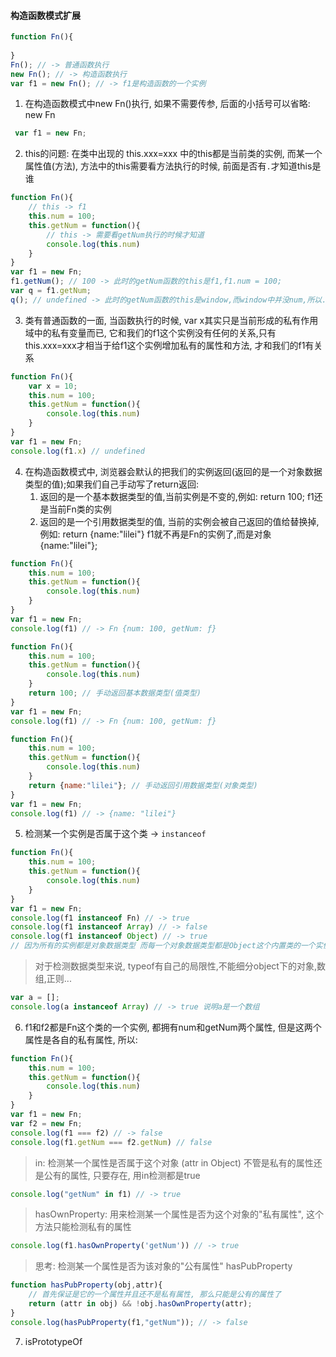 #### 构造函数模式扩展

```javascript
function Fn(){
 
}
Fn(); // -> 普通函数执行
new Fn(); // -> 构造函数执行
var f1 = new Fn(); // -> f1是构造函数的一个实例
```

1. 在构造函数模式中new Fn()执行, 如果不需要传参, 后面的小括号可以省略: new Fn

```javascript
 var f1 = new Fn;
```

2. this的问题: 在类中出现的 this.xxx=xxx 中的this都是当前类的实例, 而某一个属性值(方法), 方法中的this需要看方法执行的时候, 前面是否有`.`才知道this是谁

```javascript
function Fn(){
    // this -> f1
    this.num = 100;
    this.getNum = function(){
        // this -> 需要看getNum执行的时候才知道
        console.log(this.num)
    }
}
var f1 = new Fn;
f1.getNum(); // 100 -> 此时的getNum函数的this是f1,f1.num = 100;
var q = f1.getNum;
q(); // undefined -> 此时的getNum函数的this是window,而window中并没num,所以...
```

3. 类有普通函数的一面, 当函数执行的时候, var x其实只是当前形成的私有作用域中的私有变量而已, 它和我们的f1这个实例没有任何的关系,只有 this.xxx=xxx才相当于给f1这个实例增加私有的属性和方法, 才和我们的f1有关系

```javascript
function Fn(){
    var x = 10;
    this.num = 100;
    this.getNum = function(){
        console.log(this.num)
    }
}
var f1 = new Fn;
console.log(f1.x) // undefined
```
4. 在构造函数模式中, 浏览器会默认的把我们的实例返回(返回的是一个对象数据类型的值);如果我们自己手动写了return返回:   
    1. 返回的是一个基本数据类型的值,当前实例是不变的,例如: return 100; f1还是当前Fn类的实例  
    2. 返回的是一个引用数据类型的值, 当前的实例会被自己返回的值给替换掉, 例如: return {name:"lilei"} f1就不再是Fn的实例了,而是对象{name:"lilei"};

```javascript
function Fn(){
    this.num = 100;
    this.getNum = function(){
        console.log(this.num)
    }
}
var f1 = new Fn;
console.log(f1) // -> Fn {num: 100, getNum: ƒ}   
```
```javascript
function Fn(){
    this.num = 100;
    this.getNum = function(){
        console.log(this.num)
    }
    return 100; // 手动返回基本数据类型(值类型)
}
var f1 = new Fn;
console.log(f1) // -> Fn {num: 100, getNum: ƒ}   
```
```javascript
function Fn(){
    this.num = 100;
    this.getNum = function(){
        console.log(this.num)
    }
    return {name:"lilei"}; // 手动返回引用数据类型(对象类型)
}
var f1 = new Fn;
console.log(f1) // -> {name: "lilei"}
```

5. 检测某一个实例是否属于这个类 -> `instanceof`

```javascript
function Fn(){
    this.num = 100;
    this.getNum = function(){
        console.log(this.num)
    }
}
var f1 = new Fn;
console.log(f1 instanceof Fn) // -> true
console.log(f1 instanceof Array) // -> false
console.log(f1 instanceof Object) // -> true  
// 因为所有的实例都是对象数据类型 而每一个对象数据类型都是Object这个内置类的一个实例, 所以f1也是他的一个实例
```

> 对于检测数据类型来说, typeof有自己的局限性,不能细分object下的对象,数组,正则...

```javascript
var a = [];
console.log(a instanceof Array) // -> true 说明a是一个数组
```
6. f1和f2都是Fn这个类的一个实例, 都拥有num和getNum两个属性, 但是这两个属性是各自的私有属性, 所以: 

```javascript
function Fn(){
    this.num = 100;
    this.getNum = function(){
        console.log(this.num)
    }
}
var f1 = new Fn;
var f2 = new Fn;
console.log(f1 === f2) // -> false
console.log(f1.getNum === f2.getNum) // false
```
> in: 检测某一个属性是否属于这个对象 (attr in Object) 不管是私有的属性还是公有的属性, 只要存在, 用in检测都是true

```javascript
console.log("getNum" in f1) // -> true
```
> hasOwnProperty: 用来检测某一个属性是否为这个对象的"私有属性", 这个方法只能检测私有的属性

```javascript
console.log(f1.hasOwnProperty('getNum')) // -> true
```
> 思考: 检测某一个属性是否为该对象的"公有属性" hasPubProperty

```javascript
function hasPubProperty(obj,attr){
    // 首先保证是它的一个属性并且还不是私有属性, 那么只能是公有的属性了
    return (attr in obj) && !obj.hasOwnProperty(attr);
}
console.log(hasPubProperty(f1,"getNum")); // -> false
```
7. isPrototypeOf
